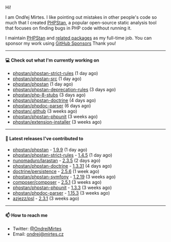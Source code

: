 Hi!

I am Ondřej Mirtes. I like pointing out mistakes in other people's code so much that I created [PHPStan](https://phpstan.org/), a popular open-source static analysis tool that focuses on finding bugs in PHP code without running it.

I maintain [PHPStan](https://github.com/phpstan/phpstan) and [related packages](https://github.com/phpstan/) as my full-time job. You can sponsor my work using [GitHub Sponsors](https://github.com/sponsors/ondrejmirtes) Thank you!

---

#### 💻 Check out what I'm currently working on

- [phpstan/phpstan-strict-rules](https://github.com/phpstan/phpstan-strict-rules) (1 day ago)
- [phpstan/phpstan-src](https://github.com/phpstan/phpstan-src) (1 day ago)
- [phpstan/phpstan](https://github.com/phpstan/phpstan) (1 day ago)
- [phpstan/phpstan-deprecation-rules](https://github.com/phpstan/phpstan-deprecation-rules) (3 days ago)
- [phpstan/php-8-stubs](https://github.com/phpstan/php-8-stubs) (3 days ago)
- [phpstan/phpstan-doctrine](https://github.com/phpstan/phpstan-doctrine) (4 days ago)
- [phpstan/phpdoc-parser](https://github.com/phpstan/phpdoc-parser) (6 days ago)
- [phpstan/.github](https://github.com/phpstan/.github) (3 weeks ago)
- [phpstan/phpstan-phpunit](https://github.com/phpstan/phpstan-phpunit) (3 weeks ago)
- [phpstan/extension-installer](https://github.com/phpstan/extension-installer) (3 weeks ago)

---

#### 🔭 Latest releases I've contributed to

- [phpstan/phpstan](https://github.com/phpstan/phpstan) - [1.9.9](https://github.com/phpstan/phpstan/releases/tag/1.9.9) (1 day ago)
- [phpstan/phpstan-strict-rules](https://github.com/phpstan/phpstan-strict-rules) - [1.4.5](https://github.com/phpstan/phpstan-strict-rules/releases/tag/1.4.5) (1 day ago)
- [nunomaduro/larastan](https://github.com/nunomaduro/larastan) - [2.3.5](https://github.com/nunomaduro/larastan/releases/tag/2.3.5) (2 days ago)
- [phpstan/phpstan-doctrine](https://github.com/phpstan/phpstan-doctrine) - [1.3.31](https://github.com/phpstan/phpstan-doctrine/releases/tag/1.3.31) (4 days ago)
- [doctrine/persistence](https://github.com/doctrine/persistence) - [2.5.6](https://github.com/doctrine/persistence/releases/tag/2.5.6) (1 week ago)
- [phpstan/phpstan-symfony](https://github.com/phpstan/phpstan-symfony) - [1.2.19](https://github.com/phpstan/phpstan-symfony/releases/tag/1.2.19) (3 weeks ago)
- [composer/composer](https://github.com/composer/composer) - [2.5.1](https://github.com/composer/composer/releases/tag/2.5.1) (3 weeks ago)
- [phpstan/phpstan-phpunit](https://github.com/phpstan/phpstan-phpunit) - [1.3.3](https://github.com/phpstan/phpstan-phpunit/releases/tag/1.3.3) (3 weeks ago)
- [phpstan/phpdoc-parser](https://github.com/phpstan/phpdoc-parser) - [1.15.3](https://github.com/phpstan/phpdoc-parser/releases/tag/1.15.3) (3 weeks ago)
- [azjezz/psl](https://github.com/azjezz/psl) - [2.3.1](https://github.com/azjezz/psl/releases/tag/2.3.1) (3 weeks ago)

---

#### 📫 How to reach me

- Twitter: [@OndrejMirtes](https://twitter.com/ondrejmirtes)
- Email: [ondrej@mirtes.cz](mailto:ondrej@mirtes.cz)
